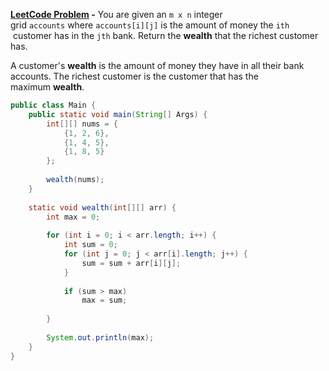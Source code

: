 **[LeetCode Problem](https://leetcode.com/problems/richest-customer-wealth/description/) -** You are given an `m x n` integer grid `accounts` where `accounts[i][j]` is the amount of money the `i​​​​​​​​​​​th​​​​` customer has in the `j​​​​​​​​​​​th`​​​​ bank. Return the **wealth** that the richest customer has.

A customer's **wealth** is the amount of money they have in all their bank accounts. The richest customer is the customer that has the maximum **wealth**.

```Java
public class Main {
    public static void main(String[] Args) {
        int[][] nums = {
            {1, 2, 6},
            {1, 4, 5},
            {1, 8, 5}
        };
        
        wealth(nums);
    }
	
    static void wealth(int[][] arr) {
        int max = 0;
        
        for (int i = 0; i < arr.length; i++) {
            int sum = 0;
            for (int j = 0; j < arr[i].length; j++) {
                sum = sum + arr[i][j];
            }
            
            if (sum > max)
                max = sum;
            
        }
        
        System.out.println(max);    
    }
}
```